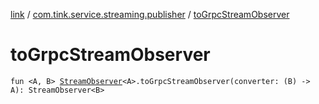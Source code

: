 [link](../index.md) / [com.tink.service.streaming.publisher](index.md) / [toGrpcStreamObserver](./to-grpc-stream-observer.md)

# toGrpcStreamObserver

`fun <A, B> `[`StreamObserver`](-stream-observer/index.md)`<A>.toGrpcStreamObserver(converter: (B) -> A): StreamObserver<B>`